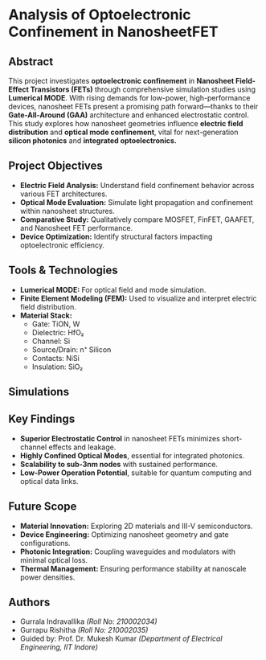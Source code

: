 # Analysis of Optoelectronic Confinement in NanosheetFET
## Abstract
This project investigates **optoelectronic confinement** in **Nanosheet Field-Effect Transistors (FETs)** through comprehensive simulation studies using **Lumerical MODE**. With rising demands for low-power, high-performance devices, nanosheet FETs present a promising path forward—thanks to their **Gate-All-Around (GAA)** architecture and enhanced electrostatic control. This study explores how nanosheet geometries influence **electric field distribution** and **optical mode confinement**, vital for next-generation **silicon photonics** and **integrated optoelectronics.**

## Project Objectives
- **Electric Field Analysis:** Understand field confinement behavior across various FET architectures.
- **Optical Mode Evaluation:** Simulate light propagation and confinement within nanosheet structures.
- **Comparative Study:** Qualitatively compare MOSFET, FinFET, GAAFET, and Nanosheet FET performance.
- **Device Optimization:** Identify structural factors impacting optoelectronic efficiency.

## Tools & Technologies
- **Lumerical MODE:** For optical field and mode simulation.
- **Finite Element Modeling (FEM):** Used to visualize and interpret electric field distribution.
- **Material Stack:**
  - Gate: TiON, W
  - Dielectric: HfO₂
  - Channel: Si
  - Source/Drain: n⁺ Silicon
  - Contacts: NiSi
  - Insulation: SiO₂
  
## Simulations


## Key Findings
- **Superior Electrostatic Control** in nanosheet FETs minimizes short-channel effects and leakage.
- **Highly Confined Optical Modes**, essential for integrated photonics.
- **Scalability to sub-3nm nodes** with sustained performance.
- **Low-Power Operation Potential**, suitable for quantum computing and optical data links.

##  Future Scope
- **Material Innovation:** Exploring 2D materials and III-V semiconductors.
- **Device Engineering:** Optimizing nanosheet geometry and gate configurations.
- **Photonic Integration:** Coupling waveguides and modulators with minimal optical loss.
- **Thermal Management:** Ensuring performance stability at nanoscale power densities.

##  Authors
- Gurrala Indravallika _(Roll No: 210002034)_
- Gurrapu Rishitha _(Roll No: 210002035)_
- Guided by: Prof. Dr. Mukesh Kumar _(Department of Electrical Engineering, IIT Indore)_
